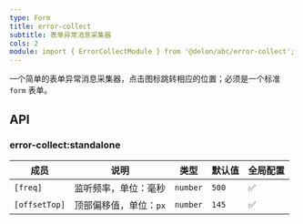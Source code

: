```yaml
---
type: Form
title: error-collect
subtitle: 表单异常消息采集器
cols: 2
module: import { ErrorCollectModule } from '@delon/abc/error-collect';
---
```


一个简单的表单异常消息采集器，点击图标跳转相应的位置；必须是一个标准 `form` 表单。

## API

### error-collect:standalone

| 成员 | 说明 | 类型 | 默认值 | 全局配置 |
|----|----|----|-----|------|
| `[freq]` | 监听频率，单位：毫秒 | `number` | `500` | ✅ |
| `[offsetTop]` | 顶部偏移值，单位：`px` | `number` | `145` | ✅ |

